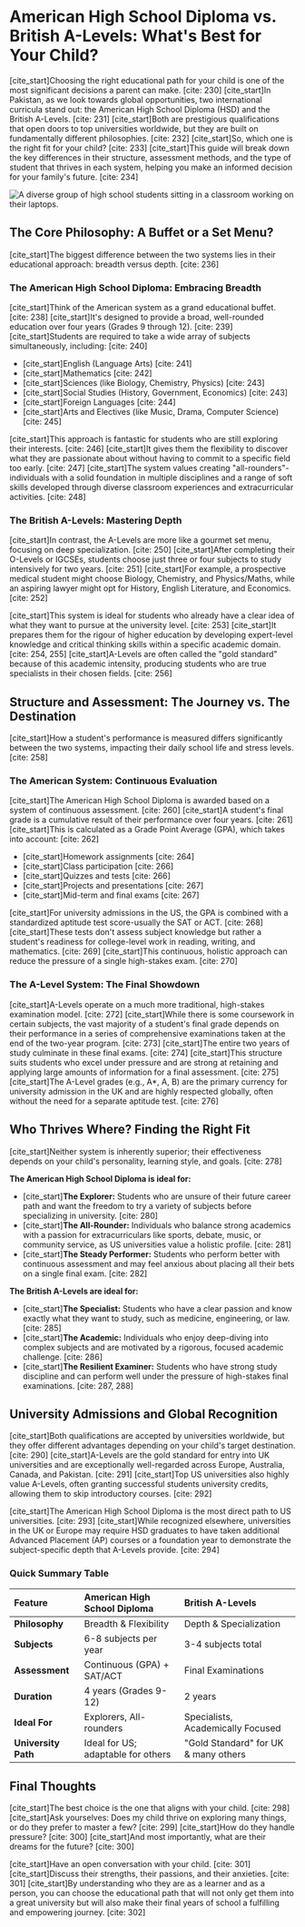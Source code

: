 # American High School Diploma vs. British A-Levels: What's Best for Your Child?

[cite_start]Choosing the right educational path for your child is one of the most significant decisions a parent can make. [cite: 230] [cite_start]In Pakistan, as we look towards global opportunities, two international curricula stand out: the American High School Diploma (HSD) and the British A-Levels. [cite: 231] [cite_start]Both are prestigious qualifications that open doors to top universities worldwide, but they are built on fundamentally different philosophies. [cite: 232] [cite_start]So, which one is the right fit for your child? [cite: 233] [cite_start]This guide will break down the key differences in their structure, assessment methods, and the type of student that thrives in each system, helping you make an informed decision for your family's future. [cite: 234]

![A diverse group of high school students sitting in a classroom working on their laptops.](https://images.unsplash.com/photo-1523240795610-57171367a90d?q=80&w=2072&auto=format&fit=crop)

## The Core Philosophy: A Buffet or a Set Menu?

[cite_start]The biggest difference between the two systems lies in their educational approach: breadth versus depth. [cite: 236]

### The American High School Diploma: Embracing Breadth

[cite_start]Think of the American system as a grand educational buffet. [cite: 238] [cite_start]It's designed to provide a broad, well-rounded education over four years (Grades 9 through 12). [cite: 239] [cite_start]Students are required to take a wide array of subjects simultaneously, including: [cite: 240]
* [cite_start]English (Language Arts) [cite: 241]
* [cite_start]Mathematics [cite: 242]
* [cite_start]Sciences (like Biology, Chemistry, Physics) [cite: 243]
* [cite_start]Social Studies (History, Government, Economics) [cite: 243]
* [cite_start]Foreign Languages [cite: 244]
* [cite_start]Arts and Electives (like Music, Drama, Computer Science) [cite: 245]

[cite_start]This approach is fantastic for students who are still exploring their interests. [cite: 246] [cite_start]It gives them the flexibility to discover what they are passionate about without having to commit to a specific field too early. [cite: 247] [cite_start]The system values creating "all-rounders"-individuals with a solid foundation in multiple disciplines and a range of soft skills developed through diverse classroom experiences and extracurricular activities. [cite: 248]

### The British A-Levels: Mastering Depth

[cite_start]In contrast, the A-Levels are more like a gourmet set menu, focusing on deep specialization. [cite: 250] [cite_start]After completing their O-Levels or IGCSEs, students choose just three or four subjects to study intensively for two years. [cite: 251] [cite_start]For example, a prospective medical student might choose Biology, Chemistry, and Physics/Maths, while an aspiring lawyer might opt for History, English Literature, and Economics. [cite: 252]

[cite_start]This system is ideal for students who already have a clear idea of what they want to pursue at the university level. [cite: 253] [cite_start]It prepares them for the rigour of higher education by developing expert-level knowledge and critical thinking skills within a specific academic domain. [cite: 254, 255] [cite_start]A-Levels are often called the "gold standard" because of this academic intensity, producing students who are true specialists in their chosen fields. [cite: 256]

## Structure and Assessment: The Journey vs. The Destination

[cite_start]How a student's performance is measured differs significantly between the two systems, impacting their daily school life and stress levels. [cite: 258]

### The American System: Continuous Evaluation

[cite_start]The American High School Diploma is awarded based on a system of continuous assessment. [cite: 260] [cite_start]A student's final grade is a cumulative result of their performance over four years. [cite: 261] [cite_start]This is calculated as a Grade Point Average (GPA), which takes into account: [cite: 262]
* [cite_start]Homework assignments [cite: 264]
* [cite_start]Class participation [cite: 266]
* [cite_start]Quizzes and tests [cite: 266]
* [cite_start]Projects and presentations [cite: 267]
* [cite_start]Mid-term and final exams [cite: 267]

[cite_start]For university admissions in the US, the GPA is combined with a standardized aptitude test score-usually the SAT or ACT. [cite: 268] [cite_start]These tests don't assess subject knowledge but rather a student's readiness for college-level work in reading, writing, and mathematics. [cite: 269] [cite_start]This continuous, holistic approach can reduce the pressure of a single high-stakes exam. [cite: 270]

### The A-Level System: The Final Showdown

[cite_start]A-Levels operate on a much more traditional, high-stakes examination model. [cite: 272] [cite_start]While there is some coursework in certain subjects, the vast majority of a student's final grade depends on their performance in a series of comprehensive examinations taken at the end of the two-year program. [cite: 273] [cite_start]The entire two years of study culminate in these final exams. [cite: 274] [cite_start]This structure suits students who excel under pressure and are strong at retaining and applying large amounts of information for a final assessment. [cite: 275] [cite_start]The A-Level grades (e.g., A*, A, B) are the primary currency for university admission in the UK and are highly respected globally, often without the need for a separate aptitude test. [cite: 276]

## Who Thrives Where? Finding the Right Fit

[cite_start]Neither system is inherently superior; their effectiveness depends on your child's personality, learning style, and goals. [cite: 278]

**The American High School Diploma is ideal for:**
* [cite_start]**The Explorer:** Students who are unsure of their future career path and want the freedom to try a variety of subjects before specializing in university. [cite: 280]
* [cite_start]**The All-Rounder:** Individuals who balance strong academics with a passion for extracurriculars like sports, debate, music, or community service, as US universities value a holistic profile. [cite: 281]
* [cite_start]**The Steady Performer:** Students who perform better with continuous assessment and may feel anxious about placing all their bets on a single final exam. [cite: 282]

**The British A-Levels are ideal for:**
* [cite_start]**The Specialist:** Students who have a clear passion and know exactly what they want to study, such as medicine, engineering, or law. [cite: 285]
* [cite_start]**The Academic:** Individuals who enjoy deep-diving into complex subjects and are motivated by a rigorous, focused academic challenge. [cite: 286]
* [cite_start]**The Resilient Examiner:** Students who have strong study discipline and can perform well under the pressure of high-stakes final examinations. [cite: 287, 288]

## University Admissions and Global Recognition

[cite_start]Both qualifications are accepted by universities worldwide, but they offer different advantages depending on your child's target destination. [cite: 290] [cite_start]A-Levels are the gold standard for entry into UK universities and are exceptionally well-regarded across Europe, Australia, Canada, and Pakistan. [cite: 291] [cite_start]Top US universities also highly value A-Levels, often granting successful students university credits, allowing them to skip introductory courses. [cite: 292]

[cite_start]The American High School Diploma is the most direct path to US universities. [cite: 293] [cite_start]While recognized elsewhere, universities in the UK or Europe may require HSD graduates to have taken additional Advanced Placement (AP) courses or a foundation year to demonstrate the subject-specific depth that A-Levels provide. [cite: 294]

### Quick Summary Table

| Feature | American High School Diploma | British A-Levels |
| :--- | :--- | :--- |
| **Philosophy** | Breadth & Flexibility | Depth & Specialization |
| **Subjects** | 6-8 subjects per year | 3-4 subjects total |
| **Assessment** | Continuous (GPA) + SAT/ACT | Final Examinations |
| **Duration** | 4 years (Grades 9-12) | 2 years |
| **Ideal For** | Explorers, All-rounders | Specialists, Academically Focused |
| **University Path**| Ideal for US; adaptable for others | "Gold Standard" for UK & many others |

## Final Thoughts

[cite_start]The best choice is the one that aligns with your child. [cite: 298] [cite_start]Ask yourselves: Does my child thrive on exploring many things, or do they prefer to master a few? [cite: 299] [cite_start]How do they handle pressure? [cite: 300] [cite_start]And most importantly, what are their dreams for the future? [cite: 300]

[cite_start]Have an open conversation with your child. [cite: 301] [cite_start]Discuss their strengths, their passions, and their anxieties. [cite: 301] [cite_start]By understanding who they are as a learner and as a person, you can choose the educational path that will not only get them into a great university but will also make their final years of school a fulfilling and empowering journey. [cite: 302]